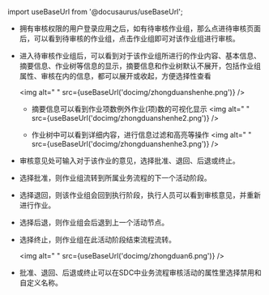 
import useBaseUrl from '@docusaurus/useBaseUrl';

* 拥有审核权限的用户登录应用之后，如有待审核作业组，那么点进待审核页面后，可以看到待审核的作业组，点击作业组即可对该作业组进行审核。

* 进入待审核作业组后，可以看到对于该作业组所进行的作业内容、基本信息、摘要信息、作业树等信息的显示，摘要信息和作业树默认不展开，包括作业组属性、审核在内的信息，都可以展开或收起，方便选择性查看

  <img alt=" " src={useBaseUrl('docimg/zhongduanshenhe.png')} />

  * 摘要信息可以看到作业项数例外作业(项)数的可视化显示
    <img alt=" " src={useBaseUrl('docimg/zhongduanshenhe2.png')} />

  * 作业树中可以看到详细内容，进行信息过滤和高亮等操作
    <img alt=" " src={useBaseUrl('docimg/zhongduanshenhe3.png')} />

* 审核意见处可输入对于该作业的意见，选择批准、退回、后退或终止。

* 选择批准，则作业组流转到所属业务流程的下一个活动阶段。

* 选择退回，则该作业组会回到执行阶段，执行人员可以看到审核意见，并重新进行作业。

* 选择后退，则作业组会后退到上一个活动节点。

* 选择终止，则作业组在此活动阶段结束流程流转。

  <img alt=" " src={useBaseUrl('docimg/zhongduan6.png')} />

* 批准、退回、后退或终止可以在SDC中业务流程审核活动的属性里选择禁用和自定义名称。
  